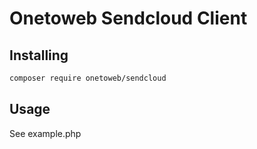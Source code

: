 # Onetoweb Sendcloud Client

## Installing

```bash
composer require onetoweb/sendcloud
```

## Usage

See example.php
